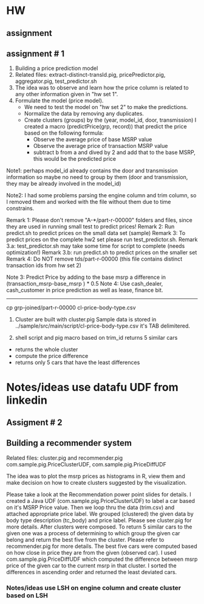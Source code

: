 HW
======
## assignment 
## assignment  # 1 ##
1. Building a price prediction model
2. Related files: extract-distinct-transId.pig, pricePredictor.pig, aggregator.pig, test_predictor.sh
3. The idea was to observe and learn how the price column is related to any other information given in "hw set 1".
4. Formulate the model (price model). 
	*	We need to test the model on "hw set 2" to make the predictions.
	*	Normalize the data by removing any duplicates. 
	*	Create clusters (groups) by the (year, model_id, door, transmission)
I created a macro (predictPrice(grp, record)) that predict the price based on the following formula: 
		*	Observe the average price of base MSRP value   
		*	Observe the average price of transaction MSRP value
		*	subtract b from a and dived by 2 and add that to the base MSRP, this would be the predicted price 
  
Note1: perhaps model_id already contains the door and transmission information so maybe no need to group by them (door and transmission, they may be already involved in the model_id) 

Note2: I had some problems parsing the engine column and trim column, so I removed them and worked with the file without them due to 
time constrains.

Remark 1: Please don't remove  "A-*/part-r-00000" folders and files, since they are used in running small test to predict prices! 
Remark 2: Run predict.sh to predict prices on the small data set (sample)
Remark 3: To predict prices on the complete hw2 set please run test_predictor.sh.
Remark 3.a: test_predictor.sh may take some time for script to complete (needs optimization!)
Remark 3.b: run predict.sh to predict prices on the smaller set
Remark 4: Do NOT remove tds/part-r-00000 (this file contains distinct transaction ids from hw set 2)

Note 3: Predict Price by adding to the base msrp a difference in (transaction_msrp-base_msrp ) * 0.5
Note 4: Use cash_dealer, cash_customer in price prediction as well as lease, finance bit.
____________________________________


cp grp-joined/part-r-00000 cl-price-body-type.csv
1) Cluster are built with cluster.pig
Sample data is stored in ../sample/src/main/script/cl-price-body-type.csv
it's TAB delimitered.

2) shell script and pig macro based on trim_id returns 5 similar cars
*	returns the whole cluster 
*	compute the price difference
*	returns only 5 cars that have the least differences  

# Notes/ideas use datafu UDF from linkedin #

## Assigment # 2
## Building a recommender system ##

Related files:
cluster.pig and recommender.pig com.sample.pig.PriceClusterUDF, com.sample.pig.PriceDiffUDF

The idea was to plot the msrp prices as histograms in R, view them and make decision on how to create clusters suggested by the visualization.

Please take a look at the Recommendation power point slides for details.
I created a Java UDF (com.sample.pig.PriceClusterUDF) to label a car based on it's MSRP Price value.
Then we loop thru the data (trim.csv) and attached appropriate price label.
We grouped (clustered) the given data by body type description (tc_body) and price label.
Please see cluster.pig for more details.
After clusters were composed. To return 5 similar cars to the given one was a process of determining to which group the given car belong and return 
the best five from the cluster. Please refer to recommender.pig for more details. 
The best five cars were computed based on how close in price they are from the given (observed car). I used com.sample.pig.PriceDiffUDF which
computed the difference between msrp price of the given car to the current msrp in that cluster. I sorted the differences in ascending order and returned the least deviated cars.    

### Notes/ideas use LSH on engine column and create cluster based on LSH ###

  

